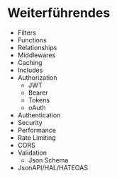 Weiterführendes
===

* Filters
* Functions
* Relationships
* Middlewares
* Caching
* Includes
* Authorization
    - JWT
    - Bearer
    - Tokens
    - oAuth
* Authentication
* Security
* Performance
* Rate Limiting
* CORS
* Validation
    - Json Schema
* JsonAPI/HAL/HATEOAS